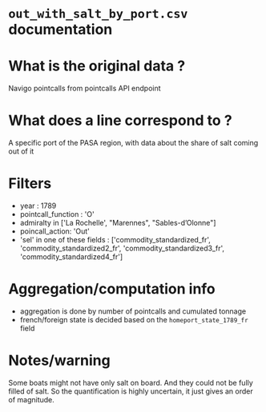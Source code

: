 
`out_with_salt_by_port.csv` documentation
===

# What is the original data ? 

Navigo pointcalls from pointcalls API endpoint

# What does a line correspond to ?

A specific port of the PASA region, with data about the share of salt coming out of it

# Filters

- year : 1789
- pointcall_function : 'O'
- admiralty in ['La Rochelle', "Marennes", "Sables-d’Olonne"]
- poincall_action: 'Out'
- 'sel' in one of these fields : ['commodity_standardized_fr', 'commodity_standardized2_fr', 'commodity_standardized3_fr', 'commodity_standardized4_fr']

# Aggregation/computation info

- aggregation is done by number of pointcalls and cumulated tonnage
- french/foreign state is decided based on the `homeport_state_1789_fr` field

# Notes/warning

Some boats might not have only salt on board. And they could not be fully filled of salt. So the quantification is highly uncertain, it just gives an order of magnitude.
